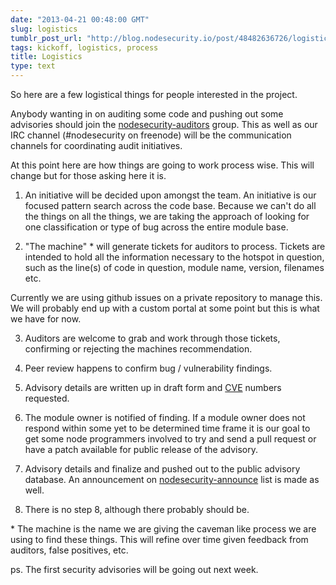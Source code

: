 ```yaml
---
date: "2013-04-21 00:48:00 GMT"
slug: logistics
tumblr_post_url: "http://blog.nodesecurity.io/post/48482636726/logistics"
tags: kickoff, logistics, process
title: Logistics
type: text
---
```

So here are a few logistical things for people interested in the project.

Anybody wanting in on auditing some code and pushing out some advisories should join the [nodesecurity-auditors](https://groups.google.com/group/nodesecurity-auditors) group. This as well as our IRC channel (\#nodesecurity on freenode) will be the communication channels for coordinating audit initiatives.

At this point here are how things are going to work process wise. This will change but for those asking here it is.

1. An initiative will be decided upon amongst the team. An initiative is our focused pattern search across the code base. Because we can't do all the things on all the things, we are taking the approach of looking for one classification or type of bug across the entire module base.  
  
2. "The machine" \* will generate tickets for auditors to process. Tickets are intended to hold all the information necessary to the hotspot in question, such as the line(s) of code in question, module name, version, filenames etc.  
  
Currently we are using github issues on a private repository to manage this. We will probably end up with a custom portal at some point but this is what we have for now.  
  
3. Auditors are welcome to grab and work through those tickets, confirming or rejecting the machines recommendation.  
  
4. Peer review happens to confirm bug / vulnerability findings.  
  
5. Advisory details are written up in draft form and [CVE](http://cve.mitre.org/) numbers requested.  
  
6. The module owner is notified of finding. If a module owner does not respond within some yet to be determined time frame it is our goal to get some node programmers involved to try and send a pull request or have a patch available for public release of the advisory.  
  
7. Advisory details and finalize and pushed out to the public advisory database. An announcement on [nodesecurity-announce](https://groups.google.com/group/nodesecurity-announce) list is made as well.  
  
8. There is no step 8, although there probably should be.

\* The machine is the name we are giving the caveman like process we are using to find these things. This will refine over time given feedback from auditors, false positives, etc.

  
ps. The first security advisories will be going out next week.